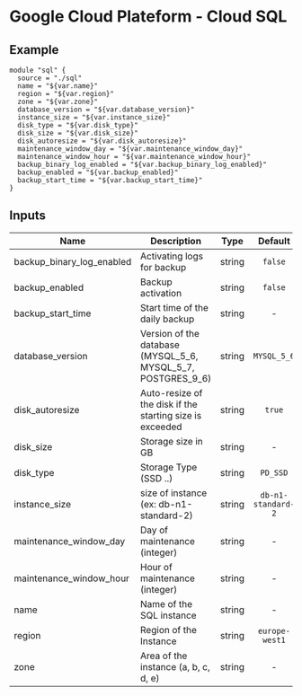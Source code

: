 # Google Cloud Plateform - Cloud SQL

## Example

```
module "sql" {
  source = "./sql"
  name = "${var.name}"
  region = "${var.region}"
  zone = "${var.zone}"
  database_version = "${var.database_version}"
  instance_size = "${var.instance_size}"
  disk_type = "${var.disk_type}"
  disk_size = "${var.disk_size}"
  disk_autoresize = "${var.disk_autoresize}"
  maintenance_window_day = "${var.maintenance_window_day}"
  maintenance_window_hour = "${var.maintenance_window_hour}"
  backup_binary_log_enabled = "${var.backup_binary_log_enabled}"
  backup_enabled = "${var.backup_enabled}"
  backup_start_time = "${var.backup_start_time}"
}
```

## Inputs

| Name | Description | Type | Default | Required |
|------|-------------|:----:|:-----:|:-----:|
| backup_binary_log_enabled | Activating logs for backup | string | `false` | no |
| backup_enabled | Backup activation | string | `false` | no |
| backup_start_time | Start time of the daily backup | string | - | yes |
| database_version | Version of the database (MYSQL_5_6, MYSQL_5_7, POSTGRES_9_6) | string | `MYSQL_5_6` | no |
| disk_autoresize | Auto-resize of the disk if the starting size is exceeded | string | `true` | no |
| disk_size | Storage size in GB | string | - | yes |
| disk_type | Storage Type (SSD ..) | string | `PD_SSD` | no |
| instance_size | size of instance (ex: db-n1-standard-2) | string | `db-n1-standard-2` | no |
| maintenance_window_day | Day of maintenance (integer) | string | - | yes |
| maintenance_window_hour | Hour of maintenance (integer) | string | - | yes |
| name | Name of the SQL instance | string | - | yes |
| region | Region of the Instance | string | `europe-west1` | no |
| zone | Area of the instance (a, b, c, d, e) | string | - | yes |